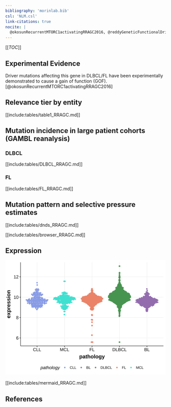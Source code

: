 ```yaml
---
bibliography: 'morinlab.bib'
csl: 'NLM.csl'
link-citations: true
nocite: |
  @okosunRecurrentMTORC1activatingRRAGC2016, @reddyGeneticFunctionalDrivers2017, @hubschmannMutationalMechanismsShaping2021, 
---
```

[[_TOC_]]


## Experimental Evidence

Driver mutations affecting this gene in DLBCL/FL have been experimentally demonstrated to cause a gain of function (GOF).[@okosunRecurrentMTORC1activatingRRAGC2016]

## Relevance tier by entity

[[include:tables/table1_RRAGC.md]]

## Mutation incidence in large patient cohorts (GAMBL reanalysis)

### DLBCL
[[include:tables/DLBCL_RRAGC.md]]

### FL
[[include:tables/FL_RRAGC.md]]

## Mutation pattern and selective pressure estimates

[[include:tables/dnds_RRAGC.md]]

[[include:tables/browser_RRAGC.md]]

## Expression
![](images/gene_expression/RRAGC_by_pathology.svg)
<!-- ORIGIN: okosunRecurrentMTORC1activatingRRAGC2016a -->
<!-- DLBCL: okosunRecurrentMTORC1activatingRRAGC2016a -->

[[include:tables/mermaid_RRAGC.md]]

## References



